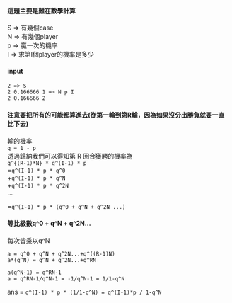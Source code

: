 #### 這題主要是難在數學計算  
S => 有幾個case  
N => 有幾個player  
p => 贏一次的機率  
I => 求第I個player的機率是多少  

#### input
```
2 => S
2 0.166666 1 => N p I
2 0.166666 2
```

#### 注意要把所有的可能都算進去(從第一輪到第R輪，因為如果沒分出勝負就要一直比下去)
輸的機率  
`q = 1 - p`  
透過歸納我們可以得知第 R 回合獲勝的機率為    
`q^{(R-1)*N} * q^(I-1) * p`   
=`q^(I-1) * p * q^0`   
+`q^(I-1) * p * q^N`  
+`q^(I-1) * p * q^2N`  
...    

=`q^(I-1) * p * (q^0 + q^N + q^2N ...)`   

#### 等比級數q^0 + q^N + q^2N...
每次皆乘以q^N  
```
a = q^0 + q^N + q^2N...+q^((R-1)N)
a*(q^N) = q^N + q^2N...+q^RN

a(q^N-1) = q^RN-1
a = q^RN-1/q^N-1 = -1/q^N-1 = 1/1-q^N
```

ans = `q^(I-1) * p * (1/1-q^N) = q^(I-1)*p / 1-q^N`
